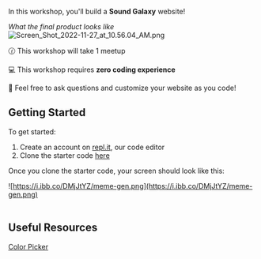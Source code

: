 In this workshop, you'll build a **Sound Galaxy** website!

*What the final product looks like*
![Screen_Shot_2022-11-27_at_10.56.04_AM.png](https://i.ibb.co/BCxhmkm/sound-gal.gif)

🕜 This workshop will take 1 meetup

💻 This workshop requires **zero coding experience**

👋 Feel free to ask questions and customize your website as you code!

## Getting Started
To get started:

1) Create an account on <a href="https://repl.it" target="_blank">repl.it</a>, our code editor
2) Clone the starter code <a href="https://replit.com/@MiguelAenlle1/Sound-Galaxy-Starter-Code?v=1" target="_blank">here</a>

Once you clone the starter code, your screen should look like this:

![https://i.ibb.co/DMjJtYZ/meme-gen.png](https://i.ibb.co/DMjJtYZ/meme-gen.png)
<br>
<br>

## Useful Resources 
[Color Picker](https://www.google.com/search?q=color+picker&oq=color+picker&ie=UTF-8)

